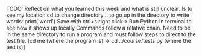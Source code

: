 TODO: Reflect on what you learned this week and what is still unclear.
ls to see my location
cd to change directory
.. to go up in the directory
to write words: print('word')
Save with ctrl+s
right click-> Run Python in terminal to see how it shows up locally
Commands follow a relative chain. Need to be in the same directory to run a program and must follow steps to direct to the test file. [cd me (where the program is) -> cd ../course/tests.py (where the test is)]